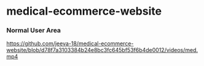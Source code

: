 ﻿# medical-ecommerce-website

 ### Normal User Area
 
 https://github.com/jeeva-18/medical-ecommerce-website/blob/d78f7a3103384b24e8bc3fc645bf53f6b4de0012/videos/med.mp4
